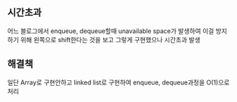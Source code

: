 ## 시간초과

어느 블로그에서 enqueue, dequeue할때 unavailable space가 발생하여 이걸 방지하기 위해 왼쪽으로
shift한다는 것을 보고 그렇게 구현했으나 시간초과 발생

## 해결책

일단 Array로 구현안하고 linked list로 구현하여 enqueue, dequeue과정을 O(1)으로 처리
